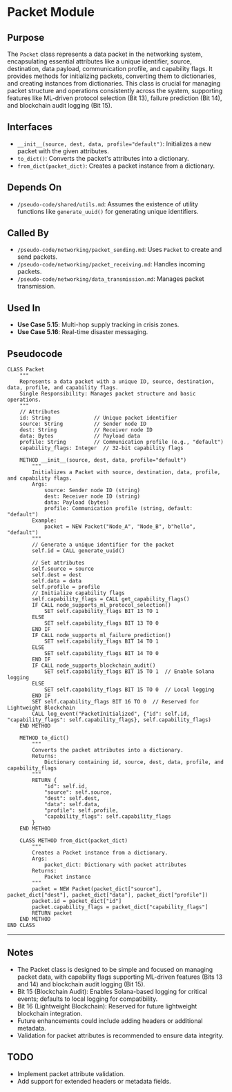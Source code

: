 # Packet Module

## Purpose
The `Packet` class represents a data packet in the networking system, encapsulating essential attributes like a unique identifier, source, destination, data payload, communication profile, and capability flags. It provides methods for initializing packets, converting them to dictionaries, and creating instances from dictionaries. This class is crucial for managing packet structure and operations consistently across the system, supporting features like ML-driven protocol selection (Bit 13), failure prediction (Bit 14), and blockchain audit logging (Bit 15).

## Interfaces
- `__init__(source, dest, data, profile="default")`: Initializes a new packet with the given attributes.
- `to_dict()`: Converts the packet's attributes into a dictionary.
- `from_dict(packet_dict)`: Creates a packet instance from a dictionary.

## Depends On
- `/pseudo-code/shared/utils.md`: Assumes the existence of utility functions like `generate_uuid()` for generating unique identifiers.

## Called By
- `/pseudo-code/networking/packet_sending.md`: Uses `Packet` to create and send packets.
- `/pseudo-code/networking/packet_receiving.md`: Handles incoming packets.
- `/pseudo-code/networking/data_transmission.md`: Manages packet transmission.

## Used In
- **Use Case 5.15**: Multi-hop supply tracking in crisis zones.
- **Use Case 5.16**: Real-time disaster messaging.

## Pseudocode
```pseudocode
CLASS Packet
    """
    Represents a data packet with a unique ID, source, destination, data, profile, and capability flags.
    Single Responsibility: Manages packet structure and basic operations.
    """
    // Attributes
    id: String              // Unique packet identifier
    source: String          // Sender node ID
    dest: String            // Receiver node ID
    data: Bytes             // Payload data
    profile: String         // Communication profile (e.g., "default")
    capability_flags: Integer  // 32-bit capability flags

    METHOD __init__(source, dest, data, profile="default")
        """
        Initializes a Packet with source, destination, data, profile, and capability flags.
        Args:
            source: Sender node ID (string)
            dest: Receiver node ID (string)
            data: Payload (bytes)
            profile: Communication profile (string, default: "default")
        Example:
            packet = NEW Packet("Node_A", "Node_B", b"hello", "default")
        """
        // Generate a unique identifier for the packet
        self.id = CALL generate_uuid()

        // Set attributes
        self.source = source
        self.dest = dest
        self.data = data
        self.profile = profile
        // Initialize capability flags
        self.capability_flags = CALL get_capability_flags()
        IF CALL node_supports_ml_protocol_selection()
            SET self.capability_flags BIT 13 TO 1
        ELSE
            SET self.capability_flags BIT 13 TO 0
        END IF
        IF CALL node_supports_ml_failure_prediction()
            SET self.capability_flags BIT 14 TO 1
        ELSE
            SET self.capability_flags BIT 14 TO 0
        END IF
        IF CALL node_supports_blockchain_audit()
            SET self.capability_flags BIT 15 TO 1  // Enable Solana logging
        ELSE
            SET self.capability_flags BIT 15 TO 0  // Local logging
        END IF
        SET self.capability_flags BIT 16 TO 0  // Reserved for Lightweight Blockchain
        CALL log_event("PacketInitialized", {"id": self.id, "capability_flags": self.capability_flags}, self.capability_flags)
    END METHOD

    METHOD to_dict()
        """
        Converts the packet attributes into a dictionary.
        Returns:
            Dictionary containing id, source, dest, data, profile, and capability_flags
        """
        RETURN {
            "id": self.id,
            "source": self.source,
            "dest": self.dest,
            "data": self.data,
            "profile": self.profile,
            "capability_flags": self.capability_flags
        }
    END METHOD

    CLASS METHOD from_dict(packet_dict)
        """
        Creates a Packet instance from a dictionary.
        Args:
            packet_dict: Dictionary with packet attributes
        Returns:
            Packet instance
        """
        packet = NEW Packet(packet_dict["source"], packet_dict["dest"], packet_dict["data"], packet_dict["profile"])
        packet.id = packet_dict["id"]
        packet.capability_flags = packet_dict["capability_flags"]
        RETURN packet
    END METHOD
END CLASS
```  

---

## Notes
- The Packet class is designed to be simple and focused on managing packet data, with capability flags supporting ML-driven features (Bits 13 and 14) and blockchain audit logging (Bit 15).
- Bit 15 (Blockchain Audit): Enables Solana-based logging for critical events; defaults to local logging for compatibility.
- Bit 16 (Lightweight Blockchain): Reserved for future lightweight blockchain integration.
- Future enhancements could include adding headers or additional metadata.
- Validation for packet attributes is recommended to ensure data integrity.

## TODO
- Implement packet attribute validation.
- Add support for extended headers or metadata fields.
